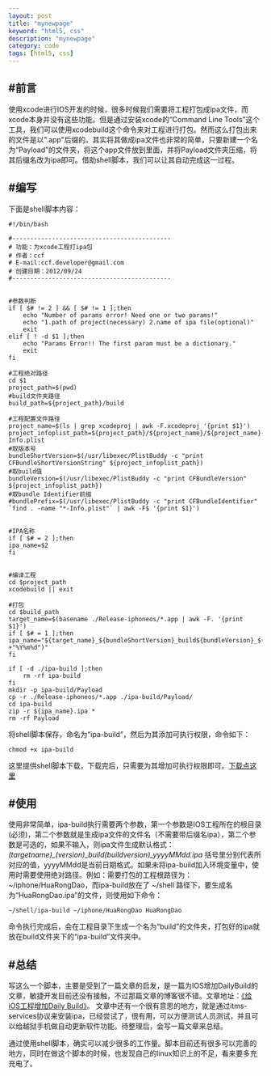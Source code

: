 ```yaml
---
layout: post
title: "mynewpage"
keyword: "html5, css"
description: "mynewpage"
category: code
tags: [html5, css]
---
```


#前言
----
使用xcode进行IOS开发的时候，很多时候我们需要将工程打包成ipa文件，而xcode本身并没有这些功能。但是通过安装xcode的“Command Line Tools”这个工具，我们可以使用xcodebuild这个命令来对工程进行打包。然而这么打包出来的文件是以".app"后缀的。其实将其做成ipa文件也非常的简单，只要新建一个名为“Payload”的文件夹，将这个app文件放到里面，并将Payload文件夹压缩，将其后缀名改为ipa即可。借助shell脚本，我们可以让其自动完成这一过程。

#编写
----


下面是shell脚本内容：

	#!/bin/bash

	#--------------------------------------------
	# 功能：为xcode工程打ipa包
	# 作者：ccf
	# E-mail:ccf.developer@gmail.com
	# 创建日期：2012/09/24
	#--------------------------------------------


	#参数判断
	if [ $# != 2 ] && [ $# != 1 ];then
		echo "Number of params error! Need one or two params!"
		echo "1.path of project(necessary) 2.name of ipa file(optional)"
		exit	
	elif [ ! -d $1 ];then
		echo "Params Error!! The first param must be a dictionary."
		exit	
	fi

	#工程绝对路径
	cd $1
	project_path=$(pwd)
	#build文件夹路径
	build_path=${project_path}/build

	#工程配置文件路径
	project_name=$(ls | grep xcodeproj | awk -F.xcodeproj '{print $1}')
	project_infoplist_path=${project_path}/${project_name}/${project_name}-Info.plist
	#取版本号
	bundleShortVersion=$(/usr/libexec/PlistBuddy -c "print CFBundleShortVersionString" ${project_infoplist_path})
	#取build值
	bundleVersion=$(/usr/libexec/PlistBuddy -c "print CFBundleVersion" ${project_infoplist_path})
	#取bundle Identifier前缀
	#bundlePrefix=$(/usr/libexec/PlistBuddy -c "print CFBundleIdentifier" `find . -name "*-Info.plist"` | awk -F$ '{print $1}')


	#IPA名称
	if [ $# = 2 ];then
	ipa_name=$2
	fi


	#编译工程
	cd $project_path
	xcodebuild || exit

	#打包
	cd $build_path
	target_name=$(basename ./Release-iphoneos/*.app | awk -F. '{print $1}')
	if [ $# = 1 ];then
	ipa_name="${target_name}_${bundleShortVersion}_build${bundleVersion}_$(date +"%Y%m%d")"
	fi

	if [ -d ./ipa-build ];then
		rm -rf ipa-build
	fi
	mkdir -p ipa-build/Payload
	cp -r ./Release-iphoneos/*.app ./ipa-build/Payload/
	cd ipa-build
	zip -r ${ipa_name}.ipa *
	rm -rf Payload


将shell脚本保存，命名为“ipa-build”，然后为其添加可执行权限，命令如下：

	chmod +x ipa-build
	
这里提供shell脚本下载，下载完后，只需要为其增加可执行权限即可。[下载点这里](/assets/download/ipa-build)

#使用
----
使用非常简单，ipa-build执行需要两个参数，第一个参数是IOS工程所在的根目录(必须)，第二个参数就是生成ipa文件的文件名（不需要带后缀名ipa），第二个参数是可选的，如果不输入，则ipa文件生成默认格式：*(targetname)\_(version)\_build(buildversion)_yyyyMMdd.ipa* 括号里分别代表所对应的值，yyyyMMdd是当前日期格式。如果未将ipa-build加入环境变量中，使用时需要使用绝对路径。例如：需要打包的工程根路径为：~/iphone/HuaRongDao，而ipa-build放在了 ~/shell 路径下，要生成名为“HuaRongDao.ipa”的文件，则使用如下命令：

	~/shell/ipa-build ~/iphone/HuaRongDao HuaRongDao
	

命令执行完成后，会在工程目录下生成一个名为“build”的文件夹，打包好的ipa就放在build文件夹下的“ipa-build”文件夹中。

#总结
----
写这么一个脚本，主要是受到了一篇文章的启发，是一篇为IOS增加DailyBuild的文章，敏捷开发目前还没有接触，不过那篇文章的博客很不错。文章地址：[《给iOS工程增加Daily Build》](http://blog.devtang.com/blog/2012/02/16/apply-daily-build-in-ios-project/)。 文章中还有一个很有意思的地方，就是通过itms-services协议来安装ipa，已经尝试了，很有用，可以方便测试人员测试，并且可以给越狱手机做自动更新软件功能。待整理后，会写一篇文章来总结。


通过使用shell脚本，确实可以减少很多的工作量。脚本目前还有很多可以完善的地方，同时在做这个脚本的时候，也发现自己的linux知识上的不足，看来要多充充电了。

